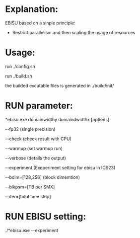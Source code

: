 # Explanation:

 EBISU based on a sinple principle:
 - Restrict parallelism and then scaling the usage of resources

 # Usage:
  run ./config.sh 
  
  run ./build.sh
  
  the builded excutable files is generated in ./build/init/
  
  # RUN parameter:
  *ebisu.exe domainwidthy domaindwidthx [options]
  
--fp32            (single precision)

--check           (check result with CPU)

--warmup          (set warmup run)

--verbose         (details the output)

--experiment      (Exeperiment setting for ebisu in ICS23)

--bdim=[128,256]  (block dimemtion)

--blkpsm=[TB per SMX]

--iter=[total time step]

  # RUN EBISU setting:
   ./*ebisu.exe --experiment
